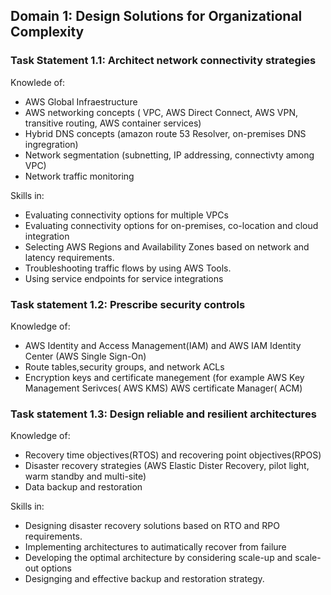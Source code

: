 ## Domain 1: Design Solutions for Organizational Complexity

### Task Statement 1.1: Architect network connectivity strategies

 Knowlede of:

- AWS Global Infraestructure
- AWS networking concepts ( VPC, AWS Direct Connect, AWS VPN, transitive routing, AWS container services)
- Hybrid DNS concepts (amazon route 53 Resolver, on-premises DNS ingregration)
- Network segmentation (subnetting, IP addressing, connectivty among VPC)
- Network traffic monitoring

Skills in:

- Evaluating connectivity options for multiple VPCs
- Evaluating connectivity options for on-premises, co-location and cloud integration
- Selecting AWS Regions and Availability Zones based on network and latency requirements.
- Troubleshooting traffic flows by using AWS Tools.
- Using service endpoints for service integrations


### Task statement 1.2: Prescribe security controls

Knowledge of:

- AWS Identity and Access Management(IAM) and AWS IAM Identity Center (AWS Single Sign-On)
- Route tables,security groups, and network ACLs
- Encryption keys and certificate manegement (for example AWS Key Management Serivces( AWS KMS) AWS certificate Manager( ACM)


### Task statement 1.3: Design reliable and resilient architectures

Knowledge of:

- Recovery time objectives(RTOS) and recovering point objectives(RPOS)
- Disaster recovery strategies (AWS Elastic Dister Recovery, pilot light, warm standby and multi-site)
- Data backup and restoration

Skills in:

- Designing disaster recovery solutions based on RTO and RPO requirements.
- Implementing architectures to autimatically recover from failure
- Developing the optimal architecture by considering scale-up and scale-out
options
- Designging and effective backup and restoration strategy.


